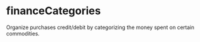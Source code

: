 # financeCategories
Organize purchases credit/debit by categorizing the money spent on certain commodities.

